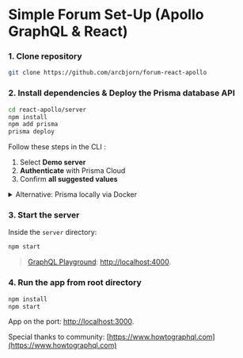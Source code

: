 # Simple Forum Set-Up (Apollo GraphQL & React)

### 1. Clone repository

```sh
git clone https://github.com/arcbjorn/forum-react-apollo
```

### 2. Install dependencies & Deploy the Prisma database API

```sh
cd react-apollo/server
npm install
npm add prisma
prisma deploy
```

Follow these steps in the CLI :

1. Select **Demo server**
1. **Authenticate** with Prisma Cloud
1. Confirm **all suggested values**

<details>
 <summary>Alternative: Prisma locally via Docker</summary>

1. Docker from [here](https://store.docker.com/search?offering=community&type=edition).
1. Create `docker-compose.yml` for MySQL ( [here](https://www.prisma.io/docs/prisma-server/database-connector-POSTGRES-jgfr/) for Postgres):
    ```yml
    version: '3'
    services:
      prisma:
        image: prismagraphql/prisma:1.23
        restart: always
        ports:
        - "4466:4466"
        environment:
          PRISMA_CONFIG: |
            port: 4466
            databases:
              default:
                connector: mysql
                host: mysql
                port: 3306
                user: root
                password: prisma
                migrations: true
      mysql:
        image: mysql:5.7
        restart: always
        environment:
          MYSQL_ROOT_PASSWORD: prisma
        volumes:
          - mysql:/var/lib/mysql
    volumes:
      mysql:
    ```
1. Run `docker-compose up -d`
1. Run `prisma deploy`

</details>

### 3. Start the server

Inside the `server` directory:

```sh
npm start
```

> [GraphQL Playground](https://github.com/prisma/graphql-playground):
[http://localhost:4000](http://localhost:4000).

### 4. Run the app from root directory

```sh
npm install
npm start
```

App on the port:
[http://localhost:3000](http://localhost:3000).

Special thanks to community:
[https://www.howtographql.com](https://www.howtographql.com)
